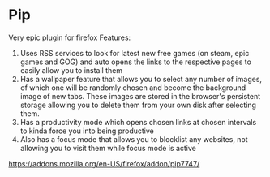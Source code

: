 # Pip
Very epic plugin for firefox
Features: 
1. Uses RSS services to look for latest new free games (on steam, epic games and GOG) and auto opens the links to the respective pages to easily allow you to install them
2. Has a wallpaper feature that allows you to select any number of images, of which one will be randomly chosen and become the background image of new tabs. These images are stored in the browser's persistent storage allowing you to delete them from your own disk after selecting them.
3. Has a productivity mode which opens chosen links at chosen intervals to kinda force you into being productive
4. Also has a focus mode that allows you to blocklist any websites, not allowing you to visit them while focus mode is active
 
https://addons.mozilla.org/en-US/firefox/addon/pip7747/
